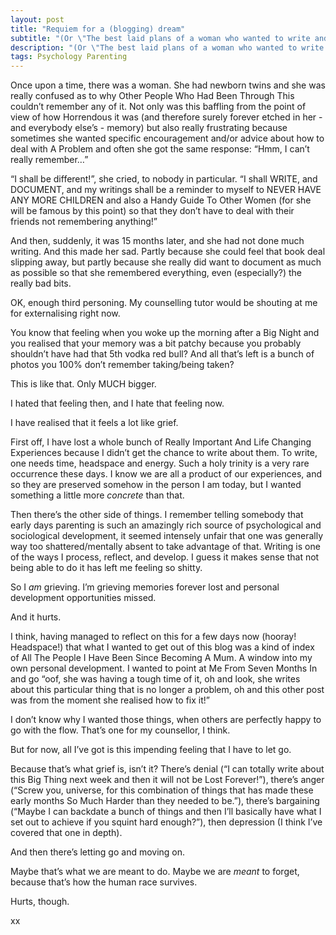 ```yaml
---
layout: post
title: "Requiem for a (blogging) dream"
subtitle: "(Or \"The best laid plans of a woman who wanted to write and remember\")"
description: "(Or \"The best laid plans of a woman who wanted to write and remember\")"
tags: Psychology Parenting
---
```


Once upon a time, there was a woman.  She had newborn twins and she was really confused as to why Other People Who Had Been Through This couldn’t remember any of it.  Not only was this baffling from the point of view of how Horrendous it was (and therefore surely forever etched in her - and everybody else’s - memory) but also really frustrating because sometimes she wanted specific encouragement and/or advice about how to deal with A Problem and often she got the same response: “Hmm, I can’t really remember…”

“I shall be different!”, she cried, to nobody in particular.  “I shall WRITE, and DOCUMENT, and my writings shall be a reminder to myself to NEVER HAVE ANY MORE CHILDREN and also a Handy Guide To Other Women (for she will be famous by this point) so that they don’t have to deal with their friends not remembering anything!”

And then, suddenly, it was 15 months later, and she had not done much writing.  And this made her sad.  Partly because she could feel that book deal slipping away, but partly because she really did want to document as much as possible so that she remembered everything, even (especially?) the really bad bits.

OK, enough third personing.  My counselling tutor would be shouting at me for externalising right now.

You know that feeling when you woke up the morning after a Big Night and you realised that your memory was a bit patchy because you probably shouldn’t have had that 5th vodka red bull?  And all that’s left is a bunch of photos you 100% don’t remember taking/being taken?

This is like that.  Only MUCH bigger.

I hated that feeling then, and I hate that feeling now.

I have realised that it feels a lot like grief.

First off, I have lost a whole bunch of Really Important And Life Changing Experiences because I didn’t get the chance to write about them.  To write, one needs time, headspace and energy.  Such a holy trinity is a very rare occurrence these days.  I know we are all a product of our experiences, and so they are preserved somehow in the person I am today, but I wanted something a little more *concrete* than that.

Then there’s the other side of things.  I remember telling somebody that early days parenting is such an amazingly rich source of psychological and sociological development, it seemed intensely unfair that one was generally way too shattered/mentally absent to take advantage of that.  Writing is one of the ways I process, reflect, and develop.  I guess it makes sense that not being able to do it has left me feeling so shitty.

So I *am* grieving.  I’m grieving memories forever lost and personal development opportunities missed.

And it hurts.

I think, having managed to reflect on this for a few days now (hooray! Headspace!) that what I wanted to get out of this blog was a kind of index of All The People I Have Been Since Becoming A Mum.  A window into my own personal development.  I wanted to point at Me From Seven Months In and go “oof, she was having a tough time of it, oh and look, she writes about this particular thing that is no longer a problem, oh and this other post was from the moment she realised how to fix it!”

I don’t know why I wanted those things, when others are perfectly happy to go with the flow.  That’s one for my counsellor, I think.

But for now, all I’ve got is this impending feeling that I have to let go.

Because that’s what grief is, isn’t it?  There’s denial (“I can totally write about this Big Thing next week and then it will not be Lost Forever!”), there’s anger (“Screw you, universe, for this combination of things that has made these early months So Much Harder than they needed to be.”), there’s bargaining (“Maybe I can backdate a bunch of things and then I’ll basically have what I set out to achieve if you squint hard enough?”), then depression (I think I’ve covered that one in depth).

And then there’s letting go and moving on.

Maybe that’s what we are meant to do.  Maybe we are *meant* to forget, because that’s how the human race survives.

Hurts, though.

xx



